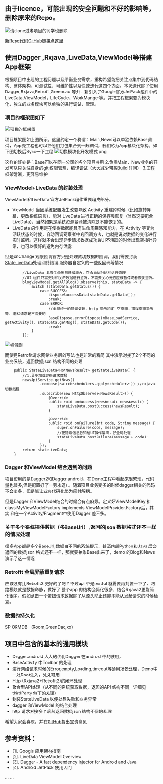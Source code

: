 ## 由于licence，可能出现的安全问题和不好的影响等，删除原来的Repo。

![请clone过老项目的同学也删除](https://upload-images.jianshu.io/upload_images/2376786-f20e3d508f535fde.png?imageMogr2/auto-orient/strip%7CimageView2/2/w/1024)

[新Repo代码GitHub链接点这里](https://github.com/AnyLifeZLB/MVP-Dagger2-Rxjava2)

## 使用Dagger ,Rxjava ,LiveData,ViewModel等搭建App框架

根据项目中出现的工程问题以及平衡业务需求，重构希望能把关注点集中到代码结构、整体架构、可测试性、可维护性以及快速迭代这四个方面。本次迭代除了使用Dagger,Rxjava,Retrofit,Greendao 等外，新引入了Google官方JetPack组件中的LiveData,ViewModel，LifeCycle，WorkManger等。并把工程框架变为模块化，独立的业务模块可以单独的进行调试，管理。

### 项目的框架图如下
  
![项目的框架图](https://upload-images.jianshu.io/upload_images/2376786-012ea22c70e01dc6.png?imageMogr2/auto-orient/strip%7CimageView2/2/w/555)

项目框架图如上图所示，这里约定一个称谓：Main,News可以单独依赖Base调试，App壳工程也可以把他们打包集合到一起调试，我们称为App模块化架构。如下图切换后Sync一下工程
![切换模块化开发模式.png](https://upload-images.jianshu.io/upload_images/2376786-9545b108bb8ada6f.png?imageMogr2/auto-orient/strip%7CimageView2/2/w/567)

这样的好处是
1.Base可以在同一公司的多个项目共用 
2.负责Main，New业务的开发可以只关注自身的git 权限管理，编译调试（大大减少带薪Build 时间）
3.工程框架清晰，更容易维护

### ViewModel+LiveData 的封装处理

ViewModel和LiveData 官方JetPack组件重要组成部分。
- ViewModel 当因系统配置发生改变导致 Activity 重建的时候（比如旋转屏幕，更改系统语言），能对 LiveData 进行正确的保存和恢复（当然这要配合 LiveData）。当然如果是系统资源紧张被清除是不能恢复的。
- LiveData 的作用是在使得数据能具有生命周期感知能力，在 Activity 等变为活跃状态的时候，自动回调观察者中的回调方法，也就是说对数据的变化进行实时监听。这样就不会出现异步请求数据成功后UI不活跃的时候出现空指针异常，也可以很好的避免内存泄露

但是onChange 观察回调官方只是处理成功数据的回调，我们需要封装[StateLiveData](https://github.com/AnyLifeZLB/MVP-Dagger2-Rxjava2/blob/master/baselib/src/main/java/com/zlb/statelivedata/StateLiveData.java)处理网络错误,服务器自定义的一些返回码等情况
```
        //LiveData 具有生命周期感知能力，它会自动对这些进行管理
        //UI 组件只需要对相关的数据进行监听，不需要关心是否应该暂停或者恢复监听。 
        blogViewModel.getAllBlog().observe(this, stateData -> {
            switch (stateData.getStatus()) {
                case SUCCESS:
                    disposeSuccessData(stateData.getData());
                    break;
                case ERROR:
                    //全局统一的错误处理，http 提示和UI 空页面，错误页面提示等. 静默请求是不需要的
                    BaseDispose.errorDispose(mBaseLoadService, getActivity(), stateData.getMsg(), stateData.getCode());
                    break;
            }
        });
```
![权侵删](https://upload-images.jianshu.io/upload_images/2376786-e0ad051dac85fa05.png?imageMogr2/auto-orient/strip%7CimageView2/2/w/1240)

而使用Retrofit请求网络业务层的写法也是非常的精简
其中演示对接了2个不同的业务系统，返回数据json 结构不同的处理

```
    public StateLiveData<HotNewsResult> getStateLiveData() {
        //1.异步加载网络请求数据
        newsApiService.getNews()
                .compose(SwitchSchedulers.applyScheduler2()) //rxjava 切换线程
                .subscribe(new HttpObserver<NewsResult>() {
                    @Override
                    public void onSuccess(NewsResult newsResult) {
                        stateLiveData.postSuccess(newsResult);
                    }

                    @Override
                    public void onFailure(int code, String message) {
                        super.onFailure(code, message);
                        //把错误信息告知给UI操作层面，好全局处理
                        stateLiveData.postFailure(message + code);
                    }
                });
        return stateLiveData;
    }
```

### Dagger 和ViewModel 结合遇到的问题

项目使用的是Dagger2和Dagger.android，在Demo工程中看起来很繁琐，代码量也很多,但是配置好了一劳永逸) 。随着项目业务变多的时候dagger相关的代码不会变多，但是能让业务代码化繁为简并解耦。

但是Dagger 和ViewModel结合的时候会有点麻烦。定义好ViewModelKey 和 class MyViewModelFactory implements ViewModelProvider.Factory后，其实 和在一个Activity/Fragment中使用Dagger 差不多。

### 关于多个系统提供数据（多BaseUrl）,返回的json 数据格式还不一样的情况处理
很多App都是多个BaseUrl,数据由不同的系统提示，甚至内部Python和Java 后台返回的数据json 格式还不一样，那就要抽象Base出来了，demo 的Blog和News 演示了这一情况

### Retrofit 全局屏蔽重复请求

应该没有比Retrofit2 更好的了吧？不过api 不是restful 就需要再封装一下了，网路模块就是数据命脉，做好了
整个app 的结构会简化很多，结合Rxjava2更能简化很多。假如点击一个按钮请求数据除了从源头防止还能不能从发起请求的时候检查。

### 数据的持久化
   SP 
   ORMDB （Room,GreenDao,xx）


## 项目中包含的基本的通用模块
- Dagger.android 大大的优化Dagger 在android 中的使用，
- BaseActivity 中Toolbar 的处理
- 进行网络请求时候的Error,empty,Loading,timeout等通用场景处理，Demo中一处Root注入，处处可用
- Http (Rxjava2+Retrofit2)的闭环处理
- 聚合型API处理（从不同的系统获取数据，返回的API 结构不同，详细见thirdParty 包下的处理）
- 封装StateLiveData 以便处理失败和业务异常
- dagger 和ViewModel 的结合处理
- http 请求对接多个后台返回数据json 结构不同的处理

希望大家会喜欢，并在[GitHub](https://github.com/AnyLifeZLB/MVP-Dagger2-Rxjava2)提出宝贵意见

## 参考资料：

- [1]. Google 应用架构指南
- [2]. LiveData ViewModel Overview
- [3]. Dagger - A fast dependency injector for Android and Java
- [4]. Android JetPack 使用入门


... ...







